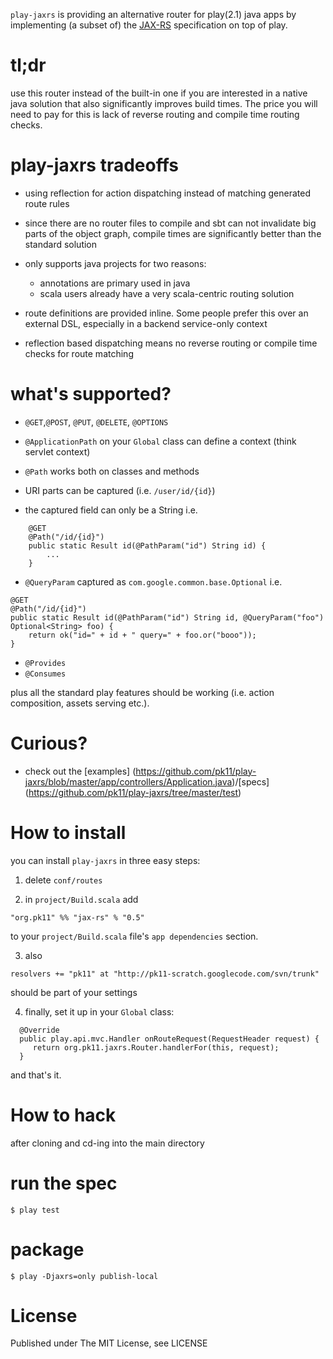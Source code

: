 `play-jaxrs` is providing an alternative router for play(2.1) java apps by implementing (a subset of) the [JAX-RS](http://jax-rs-spec.java.net/) specification on top of play. 

tl;dr
=====

use this router instead of the built-in one if you are interested in a native java solution that also significantly improves build times. The price you will need to pay for this is lack of reverse routing and compile time routing checks.  


play-jaxrs tradeoffs
====================


- using reflection for action dispatching instead of matching generated route rules   


- since there are no router files to compile and sbt can not invalidate big parts of the object graph, compile times are significantly better than the standard solution


- only supports java projects for two reasons: 
  - annotations are primary used in java 
  - scala users already have a very scala-centric routing solution

- route definitions are provided inline. Some people prefer this over an external DSL, especially in a backend service-only context


- reflection based dispatching means no reverse routing or compile time checks for route matching 


what's supported?
=================

- `@GET`,`@POST`, `@PUT`, `@DELETE`, `@OPTIONS`

- `@ApplicationPath` on your `Global` class can define a context (think servlet context)

- `@Path` works both on classes and methods

- URI parts can be captured (i.e. `/user/id/{id}`) 

- the captured field can only be a String i.e.  

```
    @GET
    @Path("/id/{id}")
    public static Result id(@PathParam("id") String id) {
        ...        
    }
```

- `@QueryParam` captured as `com.google.common.base.Optional` i.e.

```
@GET
@Path("/id/{id}")
public static Result id(@PathParam("id") String id, @QueryParam("foo") Optional<String> foo) {
    return ok("id=" + id + " query=" + foo.or("booo"));
}
```
- `@Provides`
- `@Consumes`

plus all the standard play features should be working (i.e. action composition, assets serving etc.).


Curious?
=========
- check out the [examples] (https://github.com/pk11/play-jaxrs/blob/master/app/controllers/Application.java)/[specs] (https://github.com/pk11/play-jaxrs/tree/master/test)


How to install
=====================================

you can install `play-jaxrs` in three easy steps:

1) delete `conf/routes`

2) in ```project/Build.scala``` add
 
 ```"org.pk11" %% "jax-rs" % "0.5"``` 

to your ```project/Build.scala``` file's ```app dependencies``` section.


3) also 

 ```resolvers += "pk11" at "http://pk11-scratch.googlecode.com/svn/trunk"``` 

should be part of your settings

4) finally, set it up in your ```Global``` class:
```
  @Override 
  public play.api.mvc.Handler onRouteRequest(RequestHeader request) {
     return org.pk11.jaxrs.Router.handlerFor(this, request);
  }
```  

and that's it.


How to hack
===========

after cloning and cd-ing into the main directory

run the spec
===========

```$ play test```


package
=======

```$ play -Djaxrs=only publish-local```



License
========

Published under The MIT License, see LICENSE
